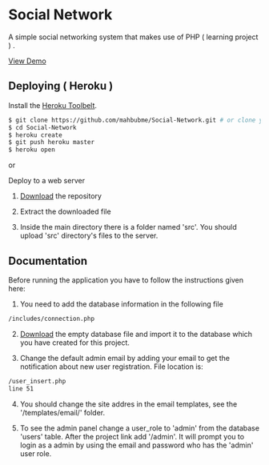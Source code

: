 # Social Network

A simple social networking system that makes use of PHP ( learning project ) .

[View Demo](http://mahbub.me/project/social-network/home.php)

## Deploying ( Heroku )

Install the [Heroku Toolbelt](https://toolbelt.heroku.com/).

```sh
$ git clone https://github.com/mahbubme/Social-Network.git # or clone your own fork
$ cd Social-Network
$ heroku create
$ git push heroku master
$ heroku open
```

or

Deploy to a web server


1) [Download](https://github.com/mahbubme/Social-Network/archive/master.zip) the repository

2) Extract the downloaded file

3) Inside the main directory there is a folder named 'src'. 
You should upload 'src' directory's files to the server.


## Documentation

Before running the application you have to follow the instructions given here:


1) You need to add the database information in the following file

```sh
/includes/connection.php
```

2) [Download](http://mahbub.me/project/social_network.sql.zip) the empty database file and import it to the database which you have created for this project.


3) Change the default admin email by adding your email to get the notification about new user registration. File location is:

```sh
/user_insert.php 
line 51
```

4) You should change the site addres in the email templates, see the '/templates/email/' folder.


5) To see the admin panel change a user_role to 'admin' from the database 'users' table. After the project link add '/admin'. It will prompt you to login as a admin by using the email and password who has the 'admin' user role.